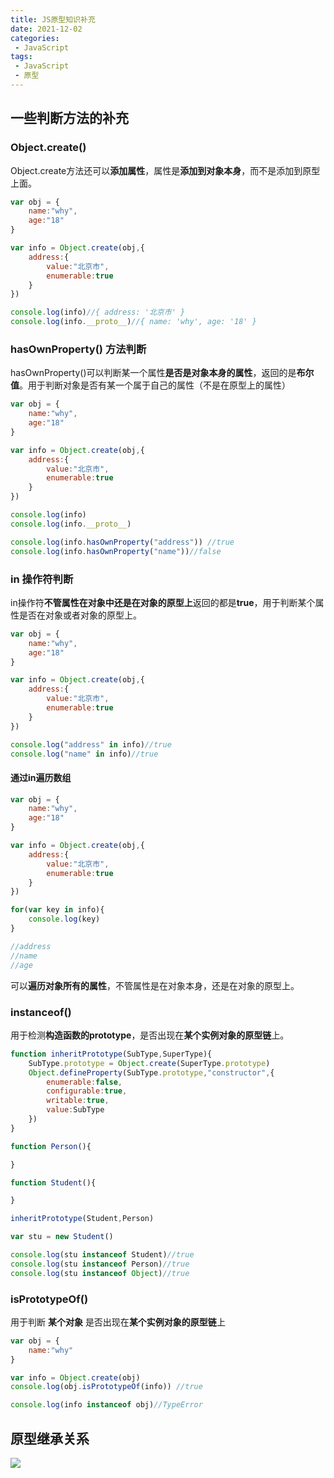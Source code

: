 ```yaml
---
title: JS原型知识补充
date: 2021-12-02
categories:
 - JavaScript
tags:
 - JavaScript
 - 原型
---
```


<!-- more -->
## 一些判断方法的补充

### Object.create()

Object.create方法还可以**添加属性**，属性是**添加到对象本身**，而不是添加到原型上面。

```js
var obj = {
    name:"why",
    age:"18"
}

var info = Object.create(obj,{
    address:{
        value:"北京市",
        enumerable:true
    }
})

console.log(info)//{ address: '北京市' }
console.log(info.__proto__)//{ name: 'why', age: '18' }
```



### hasOwnProperty() 方法判断

hasOwnProperty()可以判断某一个属性**是否是对象本身的属性**，返回的是**布尔值**。用于判断对象是否有某一个属于自己的属性（不是在原型上的属性）

```js
var obj = {
    name:"why",
    age:"18"
}

var info = Object.create(obj,{
    address:{
        value:"北京市",
        enumerable:true
    }
})

console.log(info)
console.log(info.__proto__)

console.log(info.hasOwnProperty("address")) //true
console.log(info.hasOwnProperty("name"))//false
```

### in 操作符判断

in操作符**不管属性在对象中还是在对象的原型上**返回的都是**true**，用于判断某个属性是否在对象或者对象的原型上。

```js
var obj = {
    name:"why",
    age:"18"
}

var info = Object.create(obj,{
    address:{
        value:"北京市",
        enumerable:true
    }
})

console.log("address" in info)//true
console.log("name" in info)//true
```

#### 通过in遍历数组

```js
var obj = {
    name:"why",
    age:"18"
}

var info = Object.create(obj,{
    address:{
        value:"北京市",
        enumerable:true
    }
})

for(var key in info){
    console.log(key)
}

//address
//name
//age
```

可以**遍历对象所有的属性**，不管属性是在对象本身，还是在对象的原型上。

### instanceof()

用于检测**构造函数的prototype**，是否出现在**某个实例对象的原型链**上。

```js
function inheritPrototype(SubType,SuperType){
    SubType.prototype = Object.create(SuperType.prototype)
    Object.defineProperty(SubType.prototype,"constructor",{
        enumerable:false,
        configurable:true,
        writable:true,
        value:SubType
    })
}

function Person(){

}

function Student(){

}

inheritPrototype(Student,Person)

var stu = new Student()

console.log(stu instanceof Student)//true
console.log(stu instanceof Person)//true
console.log(stu instanceof Object)//true
```

### isPrototypeOf()

用于判断 **某个对象** 是否出现在**某个实例对象的原型链**上

```js
var obj = {
    name:"why"
}

var info = Object.create(obj) 
console.log(obj.isPrototypeOf(info)) //true

console.log(info instanceof obj)//TypeError
```

 ## 原型继承关系

![](https://s2.loli.net/2021/12/16/hAzPgmpKVUlwkDr.png)









